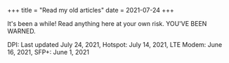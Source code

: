 +++
title = "Read my old articles"
date = 2021-07-24
+++

It's been a while! Read anything here at your own risk. YOU'VE BEEN WARNED.

DPI: Last updated July 24, 2021, Hotspot: July 14, 2021, LTE Modem: June 16, 2021, SFP+: June 1, 2021
